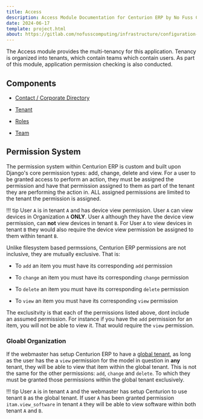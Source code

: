 ```yaml
---
title: Access
description: Access Module Documentation for Centurion ERP by No Fuss Computing
date: 2024-06-17
template: project.html
about: https://gitlab.com/nofusscomputing/infrastructure/configuration-management/centurion_erp
---
```


The Access module provides the multi-tenancy for this application. Tenancy is organized into tenants, which contain teams which contain users. As part of this module, application permission checking is also conducted.


## Components

- [Contact / Corporate Directory](./contact.md)

- [Tenant](./tenant.md)

- [Roles](./role.md)

- [Team](./team.md)


## Permission System

The permission system within Centurion ERP is custom and built upon Django's core permission types: add, change, delete and view. For a user to be granted access to perform an action, they must be assigned the permission and have that permission assigned to them as part of the tenant they are performing the action in. ALL assigned permissions are limited to the tenant the permission is assigned.

!!! tip
    User `A` is in tenant `A` and has device view permission. User `A` can view devices in Organization `A` **ONLY**. User `A` although they have the device view permission, can **not** view devices in tenant `B`. For User `A` to view devices in tenant `B` they would also require the device view permission be assigned to them within tenant `B`.

Unlike filesystem based permssions, Centurion ERP permissions are not inclusive, they are mutually exclusive. That is:

- To `add` an item you must have its corresponding `add` permission

- To `change` an item you must have its corresponding `change` permission

- To `delete` an item you must have its corresponding `delete` permission

- To `view` an item you must have its corresponding `view` permission

The exclusitvity is that each of the permissions listed above, dont include an assumed permission. For instance if you have the `add` permission for an item, you will not be able to view it. That would require the `view` permission.


### Gloabl Organization

If the webmaster has setup Centurion ERP to have a [global tenant](../settings/app_settings.md#global-tenant), as long as the user has the a `view` permission for the model in question in **any** tenant, they will be able to view that item within the global tenant. This is not the same for the other permissions: `add`, `change` and `delete`. To which they must be granted those permissions within the global tenant exclusively.

!!! tip
    User `A` is in tenant `A` and the webmaster has setup Centurion to use tenant `B` as the global tenant. If user `A` has been granted permission `itam.view_software` in tenant `A` they will be able to view software within both tenant `A` and `B`.
